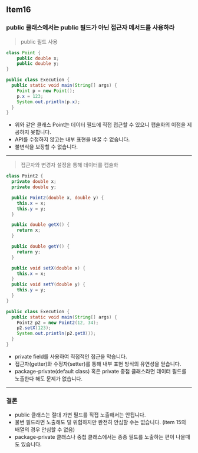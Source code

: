 ## Item16
### public 클래스에서는 public 필드가 아닌 접근자 메서드를 사용하라
> public 필드 사용
```java
class Point {
    public double x;
    public double y;
}

public class Execution {
  public static void main(String[] args) {
    Point p = new Point();
    p.x = 123;
    System.out.println(p.x);
  }
}
```
* 위와 같은 클래스 Point는 데이터 필드에 직접 접근할 수 있으니 캡슐화의 이점을 제공하지 못합니다.
* API를 수정하지 않고는 내부 표현을 바꿀 수 없습니다.
* 불변식을 보장할 수 없습니다.
---

> 접근자와 변경자 설정을 통해 데이터를 캡슐화
```java
class Point2 {
  private double x;
  private double y;

  public Point2(double x, double y) {
    this.x = x;
    this.y = y;
  }

  public double getX() {
    return x;
  }

  public double getY() {
    return y;
  }

  public void setX(double x) {
    this.x = x;
  }
  public void setY(double y) {
    this.y = y;
  }
}

public class Execution {
  public static void main(String[] args) {
    Point2 p2 = new Point2(12, 34);
    p2.setX(123);
    System.out.println(p2.getX());
  }
}
```
* private field를 사용하여 직접적인 접근을 막습니다.
* 접근자(getter)와 수정자(setter)를 통해 내부 표현 방식의 유연성을 얻습니다.
* package-private(default class) 혹은 private 중첩 클래스라면 데이터 필드를 노출한다 해도 문제가 없습니다.
---
### 결론
* public 클래스는 절대 가변 필드를 직접 노출해서는 안됩니다.
* 불변 필드라면 노출해도 덜 위험하지만 완전히 안심할 수는 없습니다. (item 15의 배열의 경우 안심할 수 없음)
* package-private 클래스나 중첩 클래스에서는 종종 필드를 노출하는 편이 나을때도 있습니다.